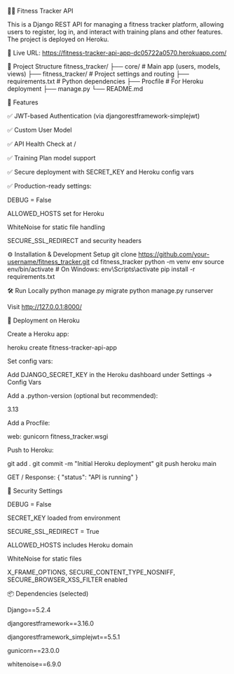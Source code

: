 🏋️‍♂️ Fitness Tracker API

This is a Django REST API for managing a fitness tracker platform, allowing users to register, log in, and interact with training plans and other features. The project is deployed on Heroku.

🚀 Live URL: https://fitness-tracker-api-app-dc05722a0570.herokuapp.com/

📁 Project Structure
fitness_tracker/
├── core/                     # Main app (users, models, views)
├── fitness_tracker/         # Project settings and routing
├── requirements.txt         # Python dependencies
├── Procfile                 # For Heroku deployment
├── manage.py
└── README.md

🔧 Features

✅ JWT-based Authentication (via djangorestframework-simplejwt)

✅ Custom User Model

✅ API Health Check at /

✅ Training Plan model support

✅ Secure deployment with SECRET_KEY and Heroku config vars

✅ Production-ready settings:

DEBUG = False

ALLOWED_HOSTS set for Heroku

WhiteNoise for static file handling

SECURE_SSL_REDIRECT and security headers

⚙️ Installation & Development Setup
git clone https://github.com/your-username/fitness_tracker.git
cd fitness_tracker
python -m venv env
source env/bin/activate  # On Windows: env\Scripts\activate
pip install -r requirements.txt

🛠️ Run Locally
python manage.py migrate
python manage.py runserver


Visit http://127.0.0.1:8000/

🚀 Deployment on Heroku

Create a Heroku app:

heroku create fitness-tracker-api-app


Set config vars:

Add DJANGO_SECRET_KEY in the Heroku dashboard under Settings → Config Vars

Add a .python-version (optional but recommended):

3.13


Add a Procfile:

web: gunicorn fitness_tracker.wsgi


Push to Heroku:

git add .
git commit -m "Initial Heroku deployment"
git push heroku main

GET /
Response: { "status": "API is running" }


🔐 Security Settings

DEBUG = False

SECRET_KEY loaded from environment

SECURE_SSL_REDIRECT = True

ALLOWED_HOSTS includes Heroku domain

WhiteNoise for static files

X_FRAME_OPTIONS, SECURE_CONTENT_TYPE_NOSNIFF, SECURE_BROWSER_XSS_FILTER enabled

📦 Dependencies (selected)

Django==5.2.4

djangorestframework==3.16.0

djangorestframework_simplejwt==5.5.1

gunicorn==23.0.0

whitenoise==6.9.0

